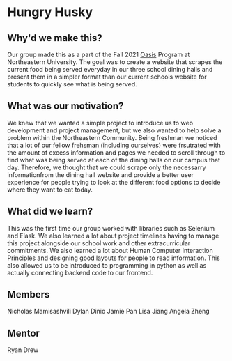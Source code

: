 # Hungry Husky

## Why'd we make this?
Our group made this as a part of the Fall 2021 [Oasis](https://valuable-banjo-220.notion.site/Hungry-Husky-1af34d3dda7d41788dc422dcc8793ebb) Program at Northeastern University. The goal was to create a website that scrapes the current food being served everyday in our three school dining halls and present them in a simpler format than our current schools website for students to quickly see what is being served. 

## What was our motivation?
We knew that we wanted a simple project to introduce us to web development and project management, but we also wanted to help solve a problem within the Northeastern Community. Being freshman we noticed that a lot of our fellow frehsman (including ourselves) were frsutrated with the amount of excess information and pages we needed to scroll through to find what was being served at each of the dining halls on our campus that day. Therefore, we thought that we could scrape only the necessarry informationfrom the dining hall website and provide a better user experience for people trying to look at the different food options to decide where they want to eat today.

## What did we learn?
This was the first time our group worked with libraries such as Selenium and Flask. We also learned a lot about project timelines having to manage this project alongside our school work and other extracurricular commitments. We also learned a lot about Human Computer Interaction Principles and designing good layouts for people to read information. This also allowed us to be introduced to programming in python as well as actually connecting backend code to our frontend.


## Members
Nicholas Mamisashvili
Dylan Dinio
Jamie Pan
Lisa Jiang
Angela Zheng

## Mentor
Ryan Drew
